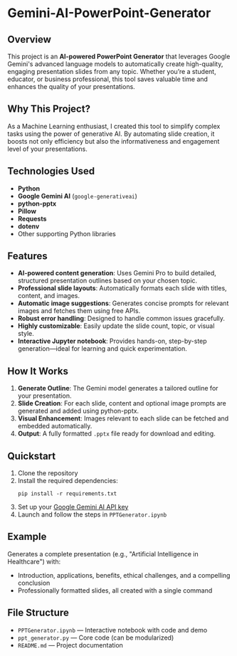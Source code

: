 # Gemini-AI-PowerPoint-Generator
## Overview

This project is an **AI-powered PowerPoint Generator** that leverages Google Gemini's advanced language models to automatically create high-quality, engaging presentation slides from any topic. Whether you’re a student, educator, or business professional, this tool saves valuable time and enhances the quality of your presentations.

## Why This Project?

As a Machine Learning enthusiast, I created this tool to simplify complex tasks using the power of generative AI. By automating slide creation, it boosts not only efficiency but also the informativeness and engagement level of your presentations.

## Technologies Used

- **Python**
- **Google Gemini AI** (`google-generativeai`)
- **python-pptx**
- **Pillow**
- **Requests**
- **dotenv**
- Other supporting Python libraries

## Features

- **AI-powered content generation**: Uses Gemini Pro to build detailed, structured presentation outlines based on your chosen topic.
- **Professional slide layouts**: Automatically formats each slide with titles, content, and images.
- **Automatic image suggestions**: Generates concise prompts for relevant images and fetches them using free APIs.
- **Robust error handling**: Designed to handle common issues gracefully.
- **Highly customizable**: Easily update the slide count, topic, or visual style.
- **Interactive Jupyter notebook**: Provides hands-on, step-by-step generation—ideal for learning and quick experimentation.

## How It Works

1. **Generate Outline**: The Gemini model generates a tailored outline for your presentation.
2. **Slide Creation**: For each slide, content and optional image prompts are generated and added using python-pptx.
3. **Visual Enhancement**: Images relevant to each slide can be fetched and embedded automatically.
4. **Output**: A fully formatted `.pptx` file ready for download and editing.

## Quickstart

1. Clone the repository
2. Install the required dependencies:
    ```
    pip install -r requirements.txt
    ```
3. Set up your [Google Gemini AI API key](https://ai.google.dev/)
4. Launch and follow the steps in `PPTGenerator.ipynb`

## Example

Generates a complete presentation (e.g., "Artificial Intelligence in Healthcare") with:
- Introduction, applications, benefits, ethical challenges, and a compelling conclusion
- Professionally formatted slides, all created with a single command

## File Structure

- `PPTGenerator.ipynb` — Interactive notebook with code and demo
- `ppt_generator.py` — Core code (can be modularized)
- `README.md` — Project documentation



